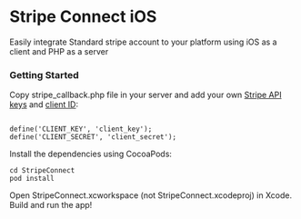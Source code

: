 # Stripe Connect iOS

Easily integrate Standard stripe account to your platform using iOS as a client and PHP as a server

<!-- ## Getting Started

These instructions will get you a copy of the project up and running on your local machine for development and testing purposes. See deployment for notes on how to deploy the project on a live system. -->

### Getting Started

Copy stripe_callback.php file in your server and add your own [Stripe API keys](https://dashboard.stripe.com/account/apikeys) and [client ID](https://dashboard.stripe.com/account/applications/settings):

```

define('CLIENT_KEY', 'client_key');
define('CLIENT_SECRET', 'client_secret');
```


Install the dependencies using CocoaPods:

```
cd StripeConnect
pod install
```

Open StripeConnect.xcworkspace (not StripeConnect.xcodeproj) in Xcode. Build and run the app!
